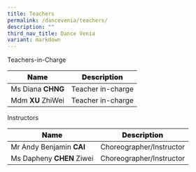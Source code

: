 ```yaml
---
title: Teachers
permalink: /dancevenia/teachers/
description: ""
third_nav_title: Dance Venia
variant: markdown
---
```

<p>Teachers-in-Charge</p>
<table class="tg">
<thead>
<tr>
<th class="tg-1wig"><span style="font-weight: bolder;"> Name</span></th>
<th class="tg-1wig"><span style="font-weight: bolder;"> Description</span></th>
</tr>
</thead>
<tbody>
<tr>
<td class="tg-cly1">Ms Diana <span style="font-weight: bolder;">CHNG</span></td>
<td class="tg-cly1">Teacher in-charge</td>
</tr>
<tr>
<td class="tg-cly1"> Mdm <span style="font-weight: bolder;">XU</span> ZhiWei </td>
<td class="tg-cly1">Teacher in-charge</td>
</tr>
</tbody>
</table>
<p>Instructors</p>
<table class="tg">
<thead>
<tr>
<th class="tg-1wig"><span style="font-weight: bolder;">Name</span></th>
<th class="tg-cly1"><span style="font-weight: bolder;">Description</span></th>
</tr>
</thead>
<tbody>
<tr>
<td class="tg-cly1">Mr Andy Benjamin <span style="font-weight: bolder;">CAI</span></td>
<td class="tg-cly1">Choreographer/Instructor</td>
</tr>
<tr>
<td class="tg-cly1">Ms Dapheny <span style="font-weight: bolder;">CHEN</span> Ziwei</td>
<td class="tg-cly1">Choreographer/Instructor</td>
</tr>
</tbody>
</table>
<p>&nbsp;</p>